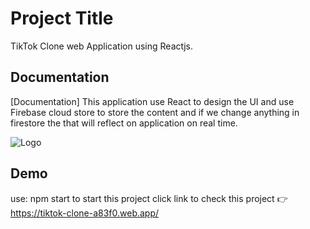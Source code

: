 
# Project Title

TikTok Clone web Application using Reactjs.



## Documentation

[Documentation]
This application use React to design the UI and use Firebase cloud store 
to store the content and if we change anything in firestore the 
that will reflect on application on real time.

  
![Logo](https://firebasestorage.googleapis.com/v0/b/tiktok-clone-a83f0.appspot.com/o/tiktokdemo.jpg?alt=media&token=803cca48-1478-4471-82e9-405758b3a831)
## Demo
use:  npm start to start this project 
click link to check this project 👉 https://tiktok-clone-a83f0.web.app/




  